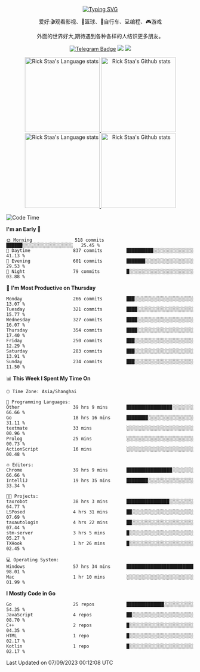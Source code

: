 <div align="center"> 

[![Typing SVG](https://readme-typing-svg.herokuapp.com?size=25&duration=2500&color=eeeeee&vCenter=true&width=200&height=40&lines=Hi+there+%F0%9F%91%8B%F0%9F%8F%BB;I'm+DanBai)](https://git.io/typing-svg)

爱好:🎬观看影视、🏀篮球、🚴自行车、💻编程、🎮游戏

外面的世界好大,期待遇到各种各样的人结识更多朋友。

[![Telegram Badge](https://img.shields.io/badge/-Telegram-blue?style=flat&logo=Telegram&logoColor=white)](https://t.me/danbai9420) 
[![](https://img.shields.io/badge/-Blog-brightgreen?style=flat&logo=Blogger&logoColor=white)](https://p00q.cn)
[![](https://img.shields.io/badge/-Email-red?style=flat&logo=Mail.Ru&logoColor=white)](mailto:danbai@88.com)
</div>

<!-- Light Mode -->
<div align="center"> 
<a href="https://github.com/anuraghazra/github-readme-stats#gh-light-mode-only">
<img height=200 src="https://github-readme-stats.vercel.app/api/top-langs/?username=danbai225&layout=compact&langs_count=10&hide_border=1&role=OWNER,COLLABORATOR#gh-light-mode-only" alt="Rick Staa's Language stats" />
</a>
<a href="https://github.com/anuraghazra/github-readme-stats#gh-light-mode-only">
<img height=200 src="https://github-readme-stats.vercel.app/api?username=danbai225&show_icons=true&count_private=true&line_height=28&hide_border=1&include_all_commits=true&card_width=450&role=OWNER,COLLABORATOR&exclude_repo=github-readme-stats#gh-light-mode-only" alt="Rick Staa's Github stats" />
</a>
</div>

<!-- Dark Mode -->
<div align="center"> 
<a href="https://github.com/anuraghazra/github-readme-stats#gh-dark-mode-only">
<img height=200 src="https://github-readme-stats.vercel.app/api/top-langs/?username=danbai225&layout=compact&langs_count=10&hide_border=1&role=OWNER,COLLABORATOR&theme=github_dark#gh-dark-mode-only" alt="Rick Staa's Language stats" />
</a>
<a href="https://github.com/anuraghazra/github-readme-stats#gh-dark-mode-only">
<img height=200 src="https://github-readme-stats.vercel.app/api?username=danbai225&show_icons=true&count_private=true&line_height=28&hide_border=1&include_all_commits=true&card_width=450&role=OWNER,COLLABORATOR&exclude_repo=github-readme-stats&theme=github_dark#gh-dark-mode-only" alt="Rick Staa's Github stats" />
</a>
</div>

<!--START_SECTION:waka-->
![Code Time](http://img.shields.io/badge/Code%20Time-1%2C046%20hrs%2015%20mins-blue)

**I'm an Early 🐤** 

```text
🌞 Morning                518 commits         ██████░░░░░░░░░░░░░░░░░░░   25.45 % 
🌆 Daytime                837 commits         ██████████░░░░░░░░░░░░░░░   41.13 % 
🌃 Evening                601 commits         ███████░░░░░░░░░░░░░░░░░░   29.53 % 
🌙 Night                  79 commits          █░░░░░░░░░░░░░░░░░░░░░░░░   03.88 % 
```
📅 **I'm Most Productive on Thursday** 

```text
Monday                   266 commits         ███░░░░░░░░░░░░░░░░░░░░░░   13.07 % 
Tuesday                  321 commits         ████░░░░░░░░░░░░░░░░░░░░░   15.77 % 
Wednesday                327 commits         ████░░░░░░░░░░░░░░░░░░░░░   16.07 % 
Thursday                 354 commits         ████░░░░░░░░░░░░░░░░░░░░░   17.40 % 
Friday                   250 commits         ███░░░░░░░░░░░░░░░░░░░░░░   12.29 % 
Saturday                 283 commits         ███░░░░░░░░░░░░░░░░░░░░░░   13.91 % 
Sunday                   234 commits         ███░░░░░░░░░░░░░░░░░░░░░░   11.50 % 
```


📊 **This Week I Spent My Time On** 

```text
🕑︎ Time Zone: Asia/Shanghai

💬 Programming Languages: 
Other                    39 hrs 9 mins       █████████████████░░░░░░░░   66.66 % 
Go                       18 hrs 16 mins      ████████░░░░░░░░░░░░░░░░░   31.11 % 
textmate                 33 mins             ░░░░░░░░░░░░░░░░░░░░░░░░░   00.96 % 
Prolog                   25 mins             ░░░░░░░░░░░░░░░░░░░░░░░░░   00.73 % 
ActionScript             16 mins             ░░░░░░░░░░░░░░░░░░░░░░░░░   00.48 % 

🔥 Editors: 
Chrome                   39 hrs 9 mins       █████████████████░░░░░░░░   66.66 % 
IntelliJ                 19 hrs 35 mins      ████████░░░░░░░░░░░░░░░░░   33.34 % 

🐱‍💻 Projects: 
taxrobot                 38 hrs 3 mins       ████████████████░░░░░░░░░   64.77 % 
LSPosed                  4 hrs 31 mins       ██░░░░░░░░░░░░░░░░░░░░░░░   07.69 % 
taxautologin             4 hrs 22 mins       ██░░░░░░░░░░░░░░░░░░░░░░░   07.44 % 
stm-server               3 hrs 5 mins        █░░░░░░░░░░░░░░░░░░░░░░░░   05.27 % 
TXHook                   1 hr 26 mins        █░░░░░░░░░░░░░░░░░░░░░░░░   02.45 % 

💻 Operating System: 
Windows                  57 hrs 34 mins      █████████████████████████   98.01 % 
Mac                      1 hr 10 mins        ░░░░░░░░░░░░░░░░░░░░░░░░░   01.99 % 
```

**I Mostly Code in Go** 

```text
Go                       25 repos            ██████████████░░░░░░░░░░░   54.35 % 
JavaScript               4 repos             ██░░░░░░░░░░░░░░░░░░░░░░░   08.70 % 
C++                      2 repos             █░░░░░░░░░░░░░░░░░░░░░░░░   04.35 % 
HTML                     1 repo              █░░░░░░░░░░░░░░░░░░░░░░░░   02.17 % 
Kotlin                   1 repo              █░░░░░░░░░░░░░░░░░░░░░░░░   02.17 % 
```




 Last Updated on 07/09/2023 00:12:08 UTC
<!--END_SECTION:waka-->
